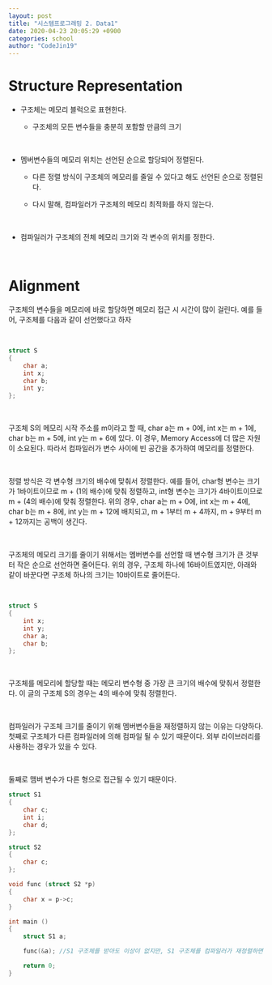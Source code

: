 ```yaml
---
layout: post
title: "시스템프로그래밍 2. Data1"
date: 2020-04-23 20:05:29 +0900
categories: school
author: "CodeJin19"
---
```


# Structure Representation

- 구조체는 메모리 블럭으로 표현한다.

  - 구조체의 모든 변수들을 충분히 포함할 만큼의 크기

<br>

- 멤버변수들의 메모리 위치는 선언된 순으로 할당되어 정렬된다.

  - 다른 정렬 방식이 구조체의 메모리를 줄일 수 있다고 해도 선언된 순으로 정렬된다.

  - 다시 말해, 컴파일러가 구조체의 메모리 최적화를 하지 않는다.

<br>

- 컴파일러가 구조체의 전체 메모리 크기와 각 변수의 위치를 정한다.

<br>

# Alignment

구조체의 변수들을 메모리에 바로 할당하면 메모리 접근 시 시간이 많이 걸린다. 예를 들어, 구조체를 다음과 같이 선언했다고 하자

<br>

```c
struct S
{
    char a;
    int x;
    char b;
    int y;
};
```

<br>

구조체 S의 메모리 시작 주소를 m이라고 할 때, char a는 m + 0에, int x는 m + 1에, char b는 m + 5에, int y는 m + 6에 있다. 이 경우, Memory Access에 더 많은 자원이 소요된다. 따라서 컴파일러가 변수 사이에 빈 공간을 추가하여 메모리를 정렬한다.

<br>

정렬 방식은 각 변수형 크기의 배수에 맞춰서 정렬한다. 예를 들어, char형 변수는 크기가 1바이트이므로 m + (1의 배수)에 맞춰 정렬하고, int형 변수는 크기가 4바이트이므로 m + (4의 배수)에 맞춰 정렬한다. 위의 경우, char a는 m + 0에, int x는 m + 4에, char b는 m + 8에, int y는 m + 12에 배치되고, m + 1부터 m + 4까지, m + 9부터 m + 12까지는 공백이 생긴다.

<br>

구조체의 메모리 크기를 줄이기 위해서는 멤버변수를 선언할 때 변수형 크기가 큰 것부터 작은 순으로 선언하면 줄어든다. 위의 경우, 구조체 하나에 16바이트였지만, 아래와 같이 바꾼다면 구조체 하나의 크기는 10바이트로 줄어든다.

<br>

```c
struct S
{
    int x;
    int y;
    char a;
    char b;
};
```

<br>

구조체를 메모리에 할당할 때는 메모리 변수형 중 가장 큰 크기의 배수에 맞춰서 정렬한다. 이 글의 구조체 S의 경우는 4의 배수에 맞춰 정렬한다.

<br>

컴파일러가 구조체 크기를 줄이기 위해 멤버변수들을 재정렬하지 않는 이유는 다양하다. 첫째로 구조체가 다른 컴파일러에 의해 컴파일 될 수 있기 때문이다. 외부 라이브러리를 사용하는 경우가 있을 수 있다.

<br>

둘째로 맴버 변수가 다른 형으로 접근될 수 있기 때문이다.

```c
struct S1
{
    char c;
    int i;
    char d;
};

struct S2
{
    char c;
};

void func (struct S2 *p)
{
    char x = p->c;
}

int main ()
{
    struct S1 a;

    func(&a); //S1 구조체를 받아도 이상이 없지만, S1 구조체를 컴파일러가 재정렬하면 compile error 발생

    return 0;
}
```
